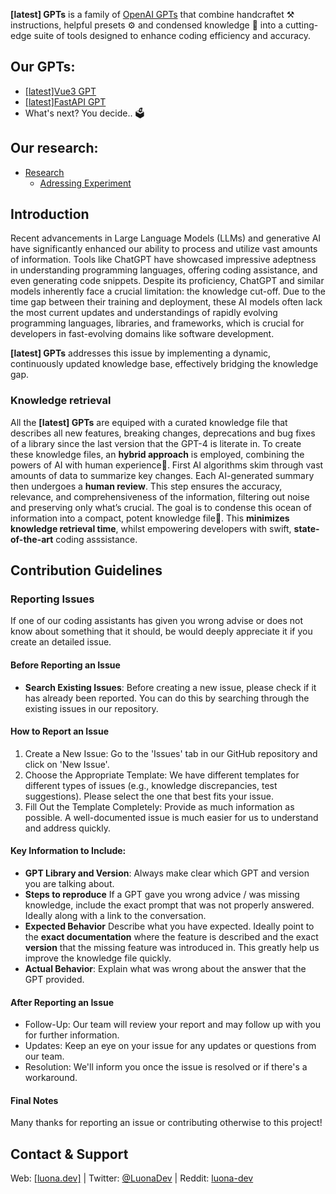 **[latest] GPTs** is a family of [OpenAI GPTs](https://openai.com/blog/introducing-gpts) that combine handcraftet ⚒️ instructions, helpful presets ⚙️ and condensed knowledge 🧠 into   a cutting-edge suite of tools designed to enhance coding efficiency and accuracy.

## Our GPTs:
- [[latest]Vue3 GPT](/vuejs/README.md)
- [[latest]FastAPI GPT](/fastapi/README.md)
- What's next? You decide.. 🗳️

## Our research:
- [Research](/research/README.md)
    - [Adressing Experiment](/research/adressing-experiment/README.md)

## Introduction

Recent advancements in Large Language Models (LLMs) and generative AI have significantly enhanced our ability to process and utilize vast amounts of information. Tools like ChatGPT have showcased impressive adeptness in understanding programming languages, offering coding assistance, and even generating code snippets. Despite its proficiency, ChatGPT and similar models inherently face a crucial limitation: the knowledge cut-off. 
Due to the time gap between their training and deployment, these AI models often lack the most current updates and understandings of rapidly evolving programming languages, libraries, and frameworks, which is crucial for developers in fast-evolving domains like software development.

**[latest] GPTs** addresses this issue by implementing a dynamic, continuously updated knowledge base, effectively bridging the knowledge gap.

### Knowledge retrieval
All the **[latest] GPTs** are equiped with a curated knowledge file that describes all new features, breaking changes, deprecations and bug fixes of a library since the last version that the GPT-4 is literate in. 
To create these knowledge files, an **hybrid approach** is employed, combining the powers of AI with human experience🤯. First AI algorithms skim through vast amounts of data to summarize key changes. Each AI-generated summary then undergoes a **human review**. This step ensures the accuracy, relevance, and comprehensiveness of the information, filtering out noise and preserving only what’s crucial.
The goal is to condense this ocean of information into a compact, potent knowledge file🤌. This **minimizes knowledge retrieval time**, whilst empowering developers with swift, **state-of-the-art** coding asssistance. 


## Contribution Guidelines

### Reporting Issues
If one of our coding assistants has given you wrong advise or does not know about something that it should, be would deeply appreciate it if you create an detailed issue.

#### Before Reporting an Issue
- **Search Existing Issues**: Before creating a new issue, please check if it has already been reported. You can do this by searching through the existing issues in our repository.

#### How to Report an Issue
1. Create a New Issue: Go to the 'Issues' tab in our GitHub repository and click on 'New Issue'.
2. Choose the Appropriate Template: We have different templates for different types of issues (e.g., knowledge discrepancies, test suggestions). Please select the one that best fits your issue.
3. Fill Out the Template Completely: Provide as much information as possible. A well-documented issue is much easier for us to understand and address quickly.

#### Key Information to Include:
- **GPT Library and Version**: Always make clear which GPT and version you are talking about.
- **Steps to reproduce** If a GPT gave you wrong advice / was missing knowledge, include the exact prompt that was not properly answered. Ideally along with a link to the conversation. 
- **Expected Behavior** Describe what you have expected. Ideally point to the **exact documentation** where the feature is described and the exact **version** that the missing feature  was introduced in. This greatly help us improve the knowledge file quickly.
- **Actual Behavior**: Explain what was wrong about the answer that the GPT provided.

#### After Reporting an Issue
- Follow-Up: Our team will review your report and may follow up with you for further information.
- Updates: Keep an eye on your issue for any updates or questions from our team.
- Resolution: We'll inform you once the issue is resolved or if there's a workaround.

#### Final Notes
Many thanks for reporting an issue or contributing otherwise to this project!

## Contact & Support

Web: [[luona.dev]](https://luona.dev) | Twitter: [@LuonaDev](https://twitter.com/LuonaDev) | Reddit: [luona-dev](https://www.reddit.com/user/luona-dev)
